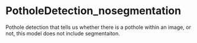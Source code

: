 # PotholeDetection_nosegmentation
Pothole detection that tells us whether there is a pothole within an image, or not, this model does not include segmentaiton.
